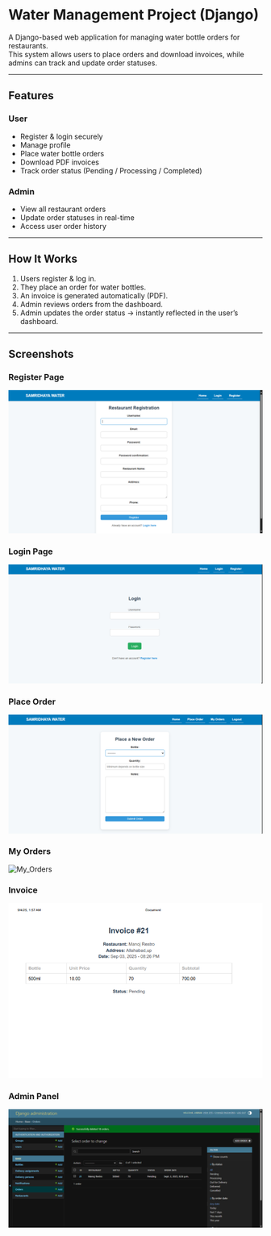 #  Water Management Project (Django)

A Django-based web application for managing water bottle orders for restaurants.  
This system allows users to place orders and download invoices, while admins can track and update order statuses.

---

##  Features

###  User
- Register & login securely  
- Manage profile  
- Place water bottle orders  
- Download PDF invoices  
- Track order status (Pending / Processing / Completed)  

###  Admin
- View all restaurant orders  
- Update order statuses in real-time  
- Access user order history  

---

##  How It Works
1. Users register & log in.  
2. They place an order for water bottles.  
3. An invoice is generated automatically (PDF).  
4. Admin reviews orders from the dashboard.  
5. Admin updates the order status → instantly reflected in the user’s dashboard.  

---

##  Screenshots

###  Register Page
![Register](screenshots/register.png)

###  Login Page
![Login](screenshots/login.png)

###  Place Order
![Place_Order](screenshots/place_order.png)

###  My Orders
![My_Orders](screenshots/myorders.png)

###  Invoice
![Invoice](screenshots/invoice.png)

###  Admin Panel
![Admin Panel](screenshots/admin.png)

